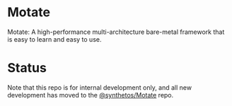 # Motate

Motate: A high-performance multi-architecture bare-metal framework that is easy to learn and easy to use.

# Status

Note that this repo is for internal development only, and all new development has moved to the [@synthetos/Motate](https://github.com/synthetos/Motate) repo.
